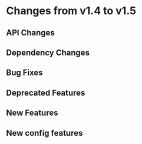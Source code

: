 Changes from v1.4 to v1.5
=========================

API Changes
-----------



Dependency Changes
------------------



Bug Fixes
---------



Deprecated Features
-------------------



New Features
------------



New config features
-------------------


